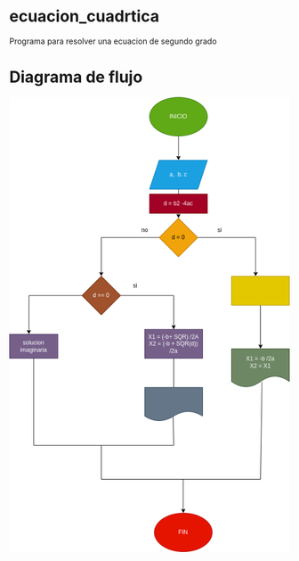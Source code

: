 # ecuacion_cuadrtica
Programa para resolver una ecuacion de segundo grado

# Diagrama de flujo 
![Diagrama de flujo](diagrama.png "diagrama de flujo")